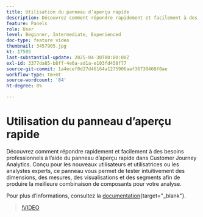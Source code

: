 ```yaml
---
title: Utilisation du panneau d’aperçu rapide
description: Découvrez comment répondre rapidement et facilement à des besoins professionnels à l’aide du panneau d’aperçu rapide dans Customer Journey Analytics.
feature: Panels
role: User
level: Beginner, Intermediate, Experienced
doc-type: feature video
thumbnail: 3457905.jpg
kt: 17505
last-substantial-update: 2025-04-30T00:00:00Z
exl-id: 3377da85-b8ff-4e6a-ad1a-e103fd458f77
source-git-commit: 1a4ecef0d27d46164a1275906aaf36730468f0ae
workflow-type: tm+mt
source-wordcount: '84'
ht-degree: 8%

---
```


# Utilisation du panneau d’aperçu rapide

Découvrez comment répondre rapidement et facilement à des besoins professionnels à l’aide du panneau d’aperçu rapide dans Customer Journey Analytics. Conçu pour les nouveaux utilisateurs et utilisatrices ou les analystes experts, ce panneau vous permet de tester intuitivement des dimensions, des mesures, des visualisations et des segments afin de produire la meilleure combinaison de composants pour votre analyse.

Pour plus dʼinformations, consultez la [documentation](https://experienceleague.adobe.com/en/docs/analytics-platform/using/cja-workspace/panels/quickinsight){target="_blank"}.

>[!VIDEO](https://video.tv.adobe.com/v/3457905/?learn=on)
